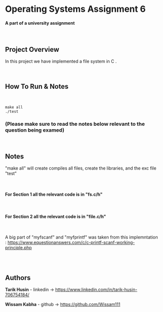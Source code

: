 



# Operating Systems Assignment 6

#### A part of a university assignment

</br>

## Project Overview

In this project we have implemented a file system in C .

</br>

## How To Run & Notes 

</br>

    make all
    ./test
        


### (Please make sure to read the notes below relevant to the question being examed)






</br>

## Notes

"make all" will create compiles all files, create the libraries, and the exc file "test"

</br>

#### For **Section 1** all the relevant code is in "fs.c/h"

</br>

#### For **Section 2** all the relevant code is in "file.c/h"

</br>

A big part of "myfscanf" and "myfprintf" was taken from this implemntation : https://www.equestionanswers.com/c/c-printf-scanf-working-principle.php




</br>
</br>

## Authors

  **Tarik Husin**  - linkedin -> https://www.linkedin.com/in/tarik-husin-706754184/

  **Wissam Kabha**  - github -> https://github.com/Wissam111